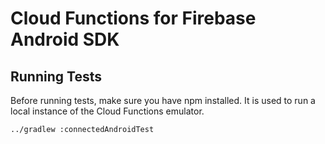 # Cloud Functions for Firebase Android SDK

## Running Tests

Before running tests, make sure you have npm installed. It is used to run a local instance of the
Cloud Functions emulator.

`../gradlew :connectedAndroidTest`
